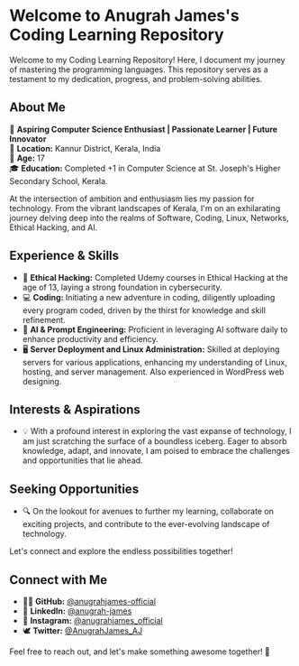 # Welcome to Anugrah James's Coding Learning Repository

Welcome to my Coding Learning Repository! Here, I document my journey of mastering the programming languages. This repository serves as a testament to my dedication, progress, and problem-solving abilities.

## About Me

🌟 **Aspiring Computer Science Enthusiast | Passionate Learner | Future Innovator**  
📍 **Location:** Kannur District, Kerala, India  
👦 **Age:** 17  
🎓 **Education:** Completed +1 in Computer Science at St. Joseph's Higher Secondary School, Kerala.

At the intersection of ambition and enthusiasm lies my passion for technology. From the vibrant landscapes of Kerala, I'm on an exhilarating journey delving deep into the realms of Software, Coding, Linux, Networks, Ethical Hacking, and AI.

## Experience & Skills

- 🚀 **Ethical Hacking:** Completed Udemy courses in Ethical Hacking at the age of 13, laying a strong foundation in cybersecurity.
- 💻 **Coding:** Initiating a new adventure in coding, diligently uploading every program coded, driven by the thirst for knowledge and skill refinement.
- 🤖 **AI & Prompt Engineering:** Proficient in leveraging AI software daily to enhance productivity and efficiency.
- 🖥️ **Server Deployment and Linux Administration:** Skilled at deploying servers for various applications, enhancing my understanding of Linux, hosting, and server management. Also experienced in WordPress web designing.

## Interests & Aspirations

- 💡 With a profound interest in exploring the vast expanse of technology, I am just scratching the surface of a boundless iceberg. Eager to absorb knowledge, adapt, and innovate, I am poised to embrace the challenges and opportunities that lie ahead.

## Seeking Opportunities

- 🔍 On the lookout for avenues to further my learning, collaborate on exciting projects, and contribute to the ever-evolving landscape of technology.

Let's connect and explore the endless possibilities together!

## Connect with Me

- 👨‍💻 **GitHub:** [@anugrahjames-official](https://github.com/anugrahjames-official)
- 🔗 **LinkedIn:** [@anugrah-james](https://www.linkedin.com/in/anugrah-james)
- 📸 **Instagram:** [@anugrahjames_official](https://www.instagram.com/anugrahjames_official)
- 🕊️ **Twitter:** [@AnugrahJames_AJ](https://twitter.com/AnugrahJames_AJ)

Feel free to reach out, and let's make something awesome together! 🚀
